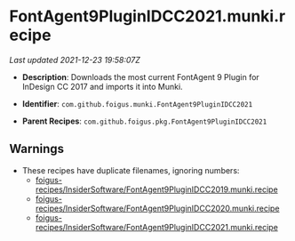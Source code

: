 # FontAgent9PluginIDCC2021.munki.recipe

_Last updated 2021-12-23 19:58:07Z_

- **Description**: Downloads the most current FontAgent 9 Plugin for InDesign CC 2017 and imports it into Munki.

- **Identifier**: `com.github.foigus.munki.FontAgent9PluginIDCC2021`

- **Parent Recipes**: `com.github.foigus.pkg.FontAgent9PluginIDCC2021`

## Warnings

- These recipes have duplicate filenames, ignoring numbers:
    - [foigus-recipes/InsiderSoftware/FontAgent9PluginIDCC2019.munki.recipe](/autopkg-dupe-tracker/foigus-recipes/InsiderSoftware/FontAgent9PluginIDCC2019.munki.recipe)
    - [foigus-recipes/InsiderSoftware/FontAgent9PluginIDCC2020.munki.recipe](/autopkg-dupe-tracker/foigus-recipes/InsiderSoftware/FontAgent9PluginIDCC2020.munki.recipe)
    - [foigus-recipes/InsiderSoftware/FontAgent9PluginIDCC2021.munki.recipe](/autopkg-dupe-tracker/foigus-recipes/InsiderSoftware/FontAgent9PluginIDCC2021.munki.recipe)